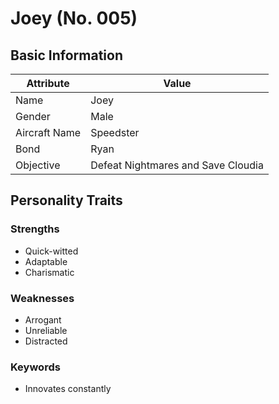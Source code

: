 # Joey (No. 005)

## Basic Information

| Attribute      | Value                      |
|----------------|----------------------------|
| Name          | Joey                       |
| Gender        | Male                       |
| Aircraft Name | Speedster                  |
| Bond          | Ryan                       |
| Objective     | Defeat Nightmares and Save Cloudia |

## Personality Traits

### Strengths
- Quick-witted
- Adaptable
- Charismatic

### Weaknesses
- Arrogant
- Unreliable
- Distracted

### Keywords
- Innovates constantly